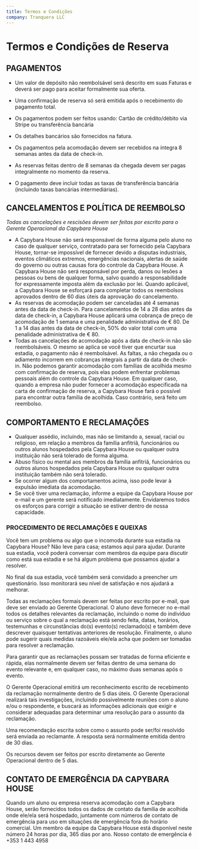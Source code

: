 ```yaml
---
title: Termos e Condições
company: Tranquera LLC
---
```


# Termos e Condições de Reserva

## PAGAMENTOS

* Um valor de depósito não reembolsável será descrito em suas Faturas e deverá ser pago para aceitar formalmente sua oferta.

* Uma confirmação de reserva só será emitida após o recebimento do pagamento total.

* Os pagamentos podem ser feitos usando: Cartão de crédito/débito via Stripe ou transferência bancária

* Os detalhes bancários são fornecidos na fatura.

* Os pagamentos pela acomodação devem ser recebidos na íntegra 8 semanas antes da data de check-in.

* As reservas feitas dentro de 8 semanas da chegada devem ser pagas integralmente no momento da reserva.

* O pagamento deve incluir todas as taxas de transferência bancária (incluindo taxas bancárias intermediárias).

## CANCELAMENTOS E POLÍTICA DE REEMBOLSO

*Todas as cancelações e rescisões devem ser feitas por escrito para o Gerente Operacional da Capybara House*

* A Capybara House não será responsável de forma alguma pelo aluno no caso de qualquer serviço, contratado para ser fornecido pela Capybara House, tornar-se impossível de fornecer devido a disputas industriais, eventos climáticos extremos, emergências nacionais, alertas de saúde do governo ou outras causas fora do controle da Capybara House. A Capybara House não será responsável por perda, danos ou lesões a pessoas ou bens de qualquer forma, salvo quando a responsabilidade for expressamente imposta além da exclusão por lei. Quando aplicável, a Capybara House se esforçará para completar todos os reembolsos aprovados dentro de 60 dias úteis da aprovação do cancelamento.
* As reservas de acomodação podem ser canceladas até 4 semanas antes da data de check-in. Para cancelamentos de 14 a 28 dias antes da data de check-in, a Capybara House aplicará uma cobrança de preço de acomodação de 1 semana e uma penalidade administrativa de € 80. De 1 a 14 dias antes da data de check-in, 50% do valor total com uma penalidade administrativa de € 80.
* Todas as cancelações de acomodação após a data de check-in não são reembolsáveis. O mesmo se aplica se você tiver que encurtar sua estadia, o pagamento não é reembolsável. As faltas, a não chegada ou o adiamento incorrem em cobranças integrais a partir da data de check-in. Não podemos garantir acomodação com famílias de acolhida mesmo com confirmação de reserva, pois elas podem enfrentar problemas pessoais além do controle da Capybara House. Em qualquer caso, quando a empresa não puder fornecer a acomodação especificada na carta de confirmação de reserva, a Capybara House fará o possível para encontrar outra família de acolhida. Caso contrário, será feito um reembolso.

## COMPORTAMENTO E RECLAMAÇÕES

* Qualquer assédio, incluindo, mas não se limitando a, sexual, racial ou religioso, em relação a membros da família anfitriã, funcionários ou outros alunos hospedados pela Capybara House ou qualquer outra instituição não será tolerado de forma alguma.
* Abuso físico ou mental aos membros da família anfitriã, funcionários ou outros alunos hospedados pela Capybara House ou qualquer outra instituição também não será tolerado.
* Se ocorrer algum dos comportamentos acima, isso pode levar à expulsão imediata da acomodação.
* Se você tiver uma reclamação, informe a equipe da Capybara House por e-mail e um gerente será notificado imediatamente. Envidaremos todos os esforços para corrigir a situação se estiver dentro de nossa capacidade.

### PROCEDIMENTO DE RECLAMAÇÕES E QUEIXAS

Você tem um problema ou algo que o incomoda durante sua estadia na Capybara House? Não leve para casa; estamos aqui para ajudar. Durante sua estadia, você poderá conversar com membros da equipe para discutir como está sua estadia e se há algum problema que possamos ajudar a resolver.

No final da sua estadia, você também será convidado a preencher um questionário. Isso monitorará seu nível de satisfação e nos ajudará a melhorar.

Todas as reclamações formais devem ser feitas por escrito por e-mail, que deve ser enviado ao Gerente Operacional. O aluno deve fornecer no e-mail todos os detalhes relevantes da reclamação, incluindo o nome do indivíduo ou serviço sobre o qual a reclamação está sendo feita, datas, horários, testemunhas e circunstâncias do(s) evento(s) reclamado(s) e também deve descrever quaisquer tentativas anteriores de resolução. Finalmente, o aluno pode sugerir quais medidas razoáveis ele/ela acha que podem ser tomadas para resolver a reclamação.

Para garantir que as reclamações possam ser tratadas de forma eficiente e rápida, elas normalmente devem ser feitas dentro de uma semana do evento relevante e, em qualquer caso, no máximo duas semanas após o evento.

O Gerente Operacional emitirá um reconhecimento escrito de recebimento da reclamação normalmente dentro de 5 dias úteis. O Gerente Operacional realizará tais investigações, incluindo possivelmente reuniões com o aluno e/ou o respondente, e buscará as informações adicionais que exigir e considerar adequadas para determinar uma resolução para o assunto da reclamação.

Uma recomendação escrita sobre como o assunto pode ser/foi resolvido será enviada ao reclamante. A resposta será normalmente emitida dentro de 30 dias.

Os recursos devem ser feitos por escrito diretamente ao Gerente Operacional dentro de 5 dias.


## CONTATO DE EMERGÊNCIA DA CAPYBARA HOUSE

Quando um aluno ou empresa reserva acomodação com a Capybara House, serão fornecidos todos os dados de contato da família de acolhida onde ele/ela será hospedado, juntamente com números de contato de emergência para uso em situações de emergência fora do horário comercial. Um membro da equipe da Capybara House está disponível neste número 24 horas por dia, 365 dias por ano. Nosso contato de emergência é +353 1 443 4958